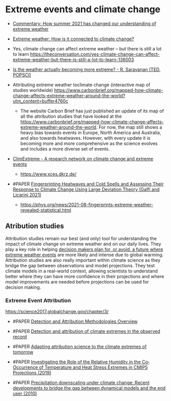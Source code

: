 # Extreme events and climate change

- [Commentary: How summer 2021 has changed our understanding of extreme weather](https://www.channelnewsasia.com/commentary/commentary-how-summer-2021-has-changed-our-understanding-extreme-weather-2098356)
- [Extreme weather: How is it connected to climate change?](https://www.bbc.com/news/science-environment-58073295)
- Yes, climate change can affect extreme weather – but there is still a lot to learn https://theconversation.com/yes-climate-change-can-affect-extreme-weather-but-there-is-still-a-lot-to-learn-136003
- [Is the weather actually becoming more extreme? - R. Saravanan (TED, POPSCI)](https://www.youtube.com/watch?v=NCPTbfQyMt8)
- Attributing extreme weather toclimate change (interactive map of studies worldwide) https://www.carbonbrief.org/mapped-how-climate-change-affects-extreme-weather-around-the-world?utm_content=buffer4760c
	- The website Carbon Brief has just published an update of its map of all the attribution studies that have looked at the https://www.carbonbrief.org/mapped-how-climate-change-affects-extreme-weather-around-the-world. For now, the map still shows a heavy bias towards events in Europe, North America and Australia, and also towards heatwaves. However, with every update it is becoming more and more comprehensive as the science evolves and includes a more diverse set of events.
- [ClimExtreme - A research network on climate change and extreme events](https://www.climxtreme.net)
	- https://www.xces.dkrz.de/

- #PAPER [Fingerprinting Heatwaves and Cold Spells and Assessing Their Response to Climate Change Using Large Deviation Theory (Galfi and Licarini 2021)](https://journals.aps.org/prl/abstract/10.1103/PhysRevLett.127.058701)
	- https://phys.org/news/2021-08-fingerprints-extreme-weather-revealed-statistical.html


## Atribution studies
Attribution studies remain our best (and only) tool for understanding the impact of climate change on extreme weather and on our daily lives. They play a key role in helping [decision makers plan for, or avoid, a future where extreme weather events](https://www.climatecentre.org/news/1253/climate-attribution-work-in-mit-review-ten-a-breakthrough-technologiesa-for-2020) are more likely and intense due to global warming.
Attribution studies are also really important within climate science as they bridge the gap between observations and model projections. They test climate models in a real-world context, allowing scientists to understand better where they can have more confidence in their projections and where model improvements are needed before projections can be used for decision making.

### Extreme Event Attribution
https://science2017.globalchange.gov/chapter/3/
- #PAPER [Detection and Attribution Methodologies Overview](https://science2017.globalchange.gov/chapter/appendix-c/)
- #PAPER [Detection and attribution of climate extremes in the observed record](https://www.sciencedirect.com/science/article/pii/S2212094716300020)
- #PAPER [Adapting attribution science to the climate extremes of tomorrow](https://iopscience.iop.org/article/10.1088/1748-9326/aaf4cc)

- #PAPER [Investigating the Role of the Relative Humidity in the Co‐Occurrence of Temperature and Heat Stress Extremes in CMIP5 Projections (2019)](https://agupubs.onlinelibrary.wiley.com/doi/full/10.1029/2019GL084156)
- #PAPER [Precipitation downscaling under climate change: Recent developments to bridge the gap between dynamical models and the end user (2010)](https://agupubs.onlinelibrary.wiley.com/doi/full/10.1029/2009RG000314)